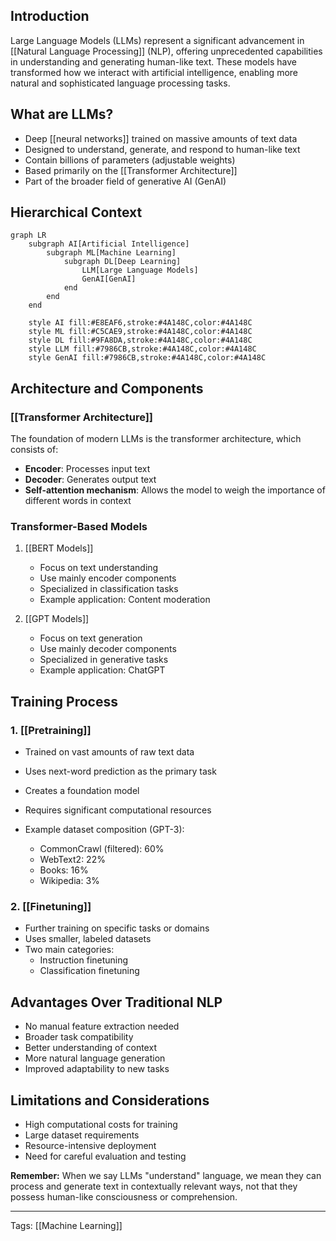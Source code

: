 ## Introduction
Large Language Models (LLMs) represent a significant advancement in [[Natural Language Processing]] (NLP), offering unprecedented capabilities in understanding and generating human-like text. These models have transformed how we interact with artificial intelligence, enabling more natural and sophisticated language processing tasks.

## What are LLMs?

- Deep [[neural networks]] trained on massive amounts of text data
- Designed to understand, generate, and respond to human-like text
- Contain billions of parameters (adjustable weights)
- Based primarily on the [[Transformer Architecture]]
- Part of the broader field of generative AI (GenAI)



## Hierarchical Context

```mermaid
graph LR
    subgraph AI[Artificial Intelligence]
        subgraph ML[Machine Learning]
            subgraph DL[Deep Learning]
                LLM[Large Language Models]
                GenAI[GenAI]
            end
        end
    end

    style AI fill:#E8EAF6,stroke:#4A148C,color:#4A148C
    style ML fill:#C5CAE9,stroke:#4A148C,color:#4A148C
    style DL fill:#9FA8DA,stroke:#4A148C,color:#4A148C
    style LLM fill:#7986CB,stroke:#4A148C,color:#4A148C
    style GenAI fill:#7986CB,stroke:#4A148C,color:#4A148C
```

## Architecture and Components

### [[Transformer Architecture]]
The foundation of modern LLMs is the transformer architecture, which consists of:
- **Encoder**: Processes input text
- **Decoder**: Generates output text
- **Self-attention mechanism**: Allows the model to weigh the importance of different words in context

### Transformer-Based Models

1. [[BERT Models]]
   - Focus on text understanding
   - Use mainly encoder components
   - Specialized in classification tasks
   - Example application: Content moderation

2. [[GPT Models]]
   - Focus on text generation
   - Use mainly decoder components
   - Specialized in generative tasks
   - Example application: ChatGPT

## Training Process

### 1. [[Pretraining]]
- Trained on vast amounts of raw text data
- Uses next-word prediction as the primary task
- Creates a foundation model
- Requires significant computational resources
- Example dataset composition (GPT-3):
	
	- CommonCrawl (filtered): 60%
	- WebText2: 22%
	- Books: 16%
	- Wikipedia: 3%

### 2. [[Finetuning]]
- Further training on specific tasks or domains
- Uses smaller, labeled datasets
- Two main categories:
  - Instruction finetuning
  - Classification finetuning

## Advantages Over Traditional NLP
- No manual feature extraction needed
- Broader task compatibility
- Better understanding of context
- More natural language generation
- Improved adaptability to new tasks

## Limitations and Considerations
- High computational costs for training
- Large dataset requirements
- Resource-intensive deployment
- Need for careful evaluation and testing


**Remember:** When we say LLMs "understand" language, we mean they can process and generate text in contextually relevant ways, not that they possess human-like consciousness or comprehension.





____
Tags: [[Machine Learning]]
